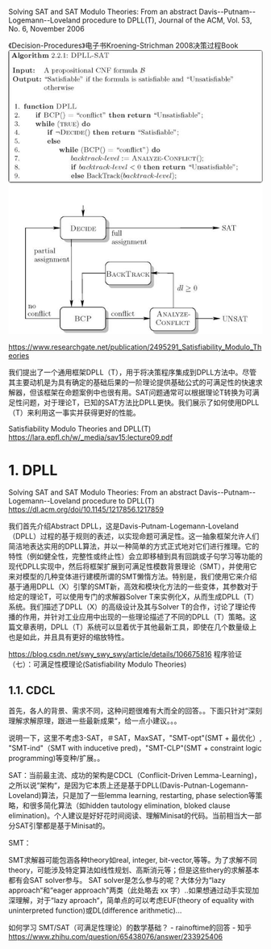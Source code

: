 


Solving SAT and SAT Modulo Theories: From an abstract Davis--Putnam--Logemann--Loveland procedure to DPLL(T), Journal of the ACM, Vol. 53, No. 6, November 2006


《Decision-Procedures》电子书Kroening-Strichman 2008决策过程Book
![html-Decision-Procedures_Kroening-Strichman2008_Book-6](_v_images/20210516214754409_4927.jpg)


https://www.researchgate.net/publication/2495291_Satisfiability_Modulo_Theories

我们提出了一个通用框架DPLL（T），用于将决策程序集成到DPLL方法中。尽管其主要动机是为具有确定的基础后果的一阶理论提供基础公式的可满足性的快速求解器，但该框架在命题案例中也很有用。SAT问题通常可以根据理论T转换为可满足性问题，对于理论T，已知的SAT方法比DPLL更快。我们展示了如何使用DPLL（T）来利用这一事实并获得更好的性能。



Satisfiability Modulo Theories and DPLL(T)
https://lara.epfl.ch/w/_media/sav15:lecture09.pdf

# 1. DPLL






Solving SAT and SAT Modulo Theories: From an abstract Davis--Putnam--Logemann--Loveland procedure to DPLL(T)
https://dl.acm.org/doi/10.1145/1217856.1217859









我们首先介绍Abstract DPLL，这是Davis-Putnam-Logemann-Loveland（DPLL）过程的基于规则的表述，以实现命题可满足性。这一抽象框架允许人们简洁地表达实用的DPLL算法，并以一种简单的方式正式地对它们进行推理。它的特性（例如健全性，完整性或终止性）会立即移植到具有回跳或子句学习等功能的现代DPLL实现中，然后将框架扩展到可满足性模数背景理论（SMT），并使用它来对模型的几种变体进行建模所谓的SMT懒惰方法。特别是，我们使用它来介绍基于通用DPLL（X）引擎的SMT新，高效和模块化方法的一些变体，其参数对于给定的理论T，可以使用专门的求解器Solver T来实例化X，从而生成DPLL（T）系统。我们描述了DPLL（X）的高级设计及其与Solver T的合作，讨论了理论传播的作用，并针对工业应用中出现的一些理论描述了不同的DPLL（T）策略。这篇文章表明，DPLL（T）系统可以显着优于其他最新工具，即使在几个数量级上也是如此，并且具有更好的缩放特性。



https://blog.csdn.net/swy_swy_swy/article/details/106675816
程序验证（七）：可满足性模理论(Satisfiability Modulo Theories)









## 1.1. CDCL







首先，各人的背景、需求不同，这种问题很难有大而全的回答。。下面只针对“深刻理解求解原理，跟进一些最新成果“，给一点小建议。。。

说明一下，这里不考虑3-SAT，＃SAT，MaxSAT，"SMT-opt"(SMT + 最优化）, "SMT-ind"（SMT with inducetive pred)，"SMT-CLP"(SMT + constraint logic programming)等变种/扩展。。

SAT：当前最主流、成功的架构是CDCL（Conflicit-Driven Lemma-Learning)，之所以说“架构“，是因为它本质上还是基于DPLL(Davis-Putnan-Logemann-Loveland)算法，只是加了一些lemma learning, restarting, phase selection等策略，和很多简化算法（如hidden tautology elimination, bloked clause elimination)。个人建议是好好花时间阅读、理解Minisat的代码。当前相当大一部分SAT引擎都是基于Minisat的。

SMT：

SMT求解器可能包涵各种theory如real, integer, bit-vector,等等。为了求解不同theory，可能涉及特定算法如线性规划、高斯消元等；但是这些thery的求解基本都有会SAT solver参与。
SAT solver是怎么参与的呢？大体分为“lazy approach“和“eager approach"两类（此处略去 xx 字）..如果想通过动手实现加深理解，对于“lazy aproach“，简单点的可以考虑EUF(theory of equality with uninterpreted function)或DL(difference arithmetic)...

如何学习 SMT/SAT（可满足性理论）的数学基础？ - rainoftime的回答 - 知乎
https://www.zhihu.com/question/65438076/answer/233925406













